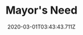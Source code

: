 ---
templateKey: blog-post
featuredpost: false
date: 2020-03-01T03:43:43.711Z
featuredimage: /img/quest_bg5.png
imgBg: quest_bg5
title: Mayor's Need
description: Mayor Lewis wants truffle oil. He won't explain what it's for. Maybe it's none of your business.
reward: 750 & 1 Friendship heart
tags:
  - Mail
  - summer
  - Summer 21 Year 2
  - Lewis
  - Truffle Oil
---